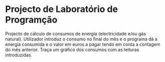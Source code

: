 # Projecto de Laboratório de Programção

Projecto de cálculo de consumos de energia (electricidade e/ou gás natural).
Utilizador introduz o consumo no final do mês e o programa dá a energia consumida e o valor em euros a pagar tendo em
conta a contagem do mês anterior. Traça um gráfico dos consumos com as leituras introduzidas.
